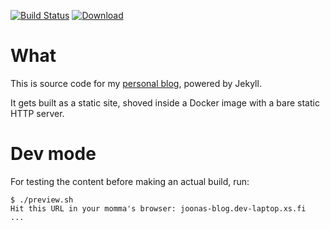 [![Build Status](https://travis-ci.org/joonas-fi/joonas.fi-blog.svg?branch=master)](https://travis-ci.org/joonas-fi/joonas.fi-blog)
[![Download](https://img.shields.io/docker/pulls/joonas/joonas.fi-blog.svg)](https://hub.docker.com/r/joonas/joonas.fi-blog/)

What
====

This is source code for my [personal blog](https://joonas.fi/), powered by Jekyll.

It gets built as a static site, shoved inside a Docker image with a bare static HTTP server.

Dev mode
========

For testing the content before making an actual build, run:

```
$ ./preview.sh
Hit this URL in your momma's browser: joonas-blog.dev-laptop.xs.fi
...
```
